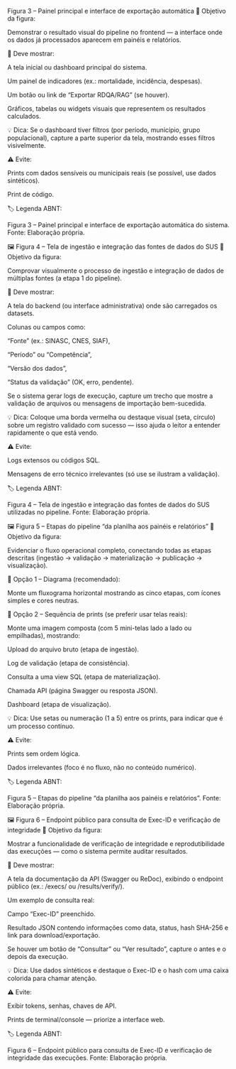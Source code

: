 Figura 3 – Painel principal e interface de exportação automática
🎯 Objetivo da figura:

Demonstrar o resultado visual do pipeline no frontend — a interface onde os dados já processados aparecem em painéis e relatórios.

📌 Deve mostrar:

A tela inicial ou dashboard principal do sistema.

Um painel de indicadores (ex.: mortalidade, incidência, despesas).

Um botão ou link de “Exportar RDQA/RAG” (se houver).

Gráficos, tabelas ou widgets visuais que representem os resultados calculados.

💡 Dica:
Se o dashboard tiver filtros (por período, município, grupo populacional), capture a parte superior da tela, mostrando esses filtros visivelmente.

⚠️ Evite:

Prints com dados sensíveis ou municipais reais (se possível, use dados sintéticos).

Print de código.

🏷️ Legenda ABNT:

Figura 3 – Painel principal e interface de exportação automática do sistema.
Fonte: Elaboração própria.

🖼️ Figura 4 – Tela de ingestão e integração das fontes de dados do SUS
🎯 Objetivo da figura:

Comprovar visualmente o processo de ingestão e integração de dados de múltiplas fontes (a etapa 1 do pipeline).

📌 Deve mostrar:

A tela do backend (ou interface administrativa) onde são carregados os datasets.

Colunas ou campos como:

“Fonte” (ex.: SINASC, CNES, SIAF),

“Período” ou “Competência”,

“Versão dos dados”,

“Status da validação” (OK, erro, pendente).

Se o sistema gerar logs de execução, capture um trecho que mostre a validação de arquivos ou mensagens de importação bem-sucedida.

💡 Dica:
Coloque uma borda vermelha ou destaque visual (seta, círculo) sobre um registro validado com sucesso — isso ajuda o leitor a entender rapidamente o que está vendo.

⚠️ Evite:

Logs extensos ou códigos SQL.

Mensagens de erro técnico irrelevantes (só use se ilustram a validação).

🏷️ Legenda ABNT:

Figura 4 – Tela de ingestão e integração das fontes de dados do SUS utilizadas no pipeline.
Fonte: Elaboração própria.

🖼️ Figura 5 – Etapas do pipeline “da planilha aos painéis e relatórios”
🎯 Objetivo da figura:

Evidenciar o fluxo operacional completo, conectando todas as etapas descritas (ingestão → validação → materialização → publicação → visualização).

📌 Opção 1 – Diagrama (recomendado):

Monte um fluxograma horizontal mostrando as cinco etapas, com ícones simples e cores neutras.

📌 Opção 2 – Sequência de prints (se preferir usar telas reais):

Monte uma imagem composta (com 5 mini-telas lado a lado ou empilhadas), mostrando:

Upload do arquivo bruto (etapa de ingestão).

Log de validação (etapa de consistência).

Consulta a uma view SQL (etapa de materialização).

Chamada API (página Swagger ou resposta JSON).

Dashboard (etapa de visualização).

💡 Dica:
Use setas ou numeração (1 a 5) entre os prints, para indicar que é um processo contínuo.

⚠️ Evite:

Prints sem ordem lógica.

Dados irrelevantes (foco é no fluxo, não no conteúdo numérico).

🏷️ Legenda ABNT:

Figura 5 – Etapas do pipeline “da planilha aos painéis e relatórios”.
Fonte: Elaboração própria.

🖼️ Figura 6 – Endpoint público para consulta de Exec-ID e verificação de integridade
🎯 Objetivo da figura:

Mostrar a funcionalidade de verificação de integridade e reprodutibilidade das execuções — como o sistema permite auditar resultados.

📌 Deve mostrar:

A tela da documentação da API (Swagger ou ReDoc), exibindo o endpoint público (ex.: /execs/ ou /results/verify/).

Um exemplo de consulta real:

Campo “Exec-ID” preenchido.

Resultado JSON contendo informações como data, status, hash SHA-256 e link para download/exportação.

Se houver um botão de “Consultar” ou “Ver resultado”, capture o antes e o depois da execução.

💡 Dica:
Use dados sintéticos e destaque o Exec-ID e o hash com uma caixa colorida para chamar atenção.

⚠️ Evite:

Exibir tokens, senhas, chaves de API.

Prints de terminal/console — priorize a interface web.

🏷️ Legenda ABNT:

Figura 6 – Endpoint público para consulta de Exec-ID e verificação de integridade das execuções.
Fonte: Elaboração própria.